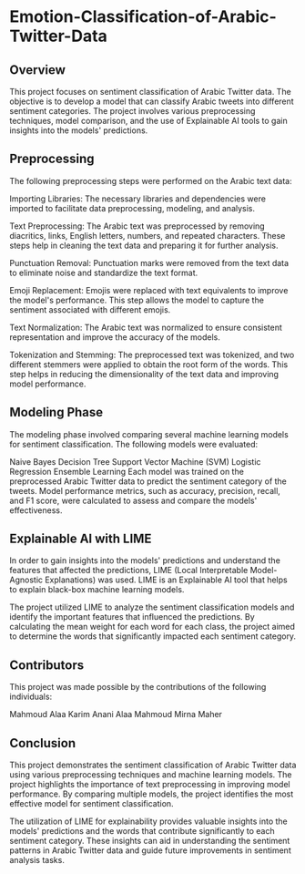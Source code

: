 # Emotion-Classification-of-Arabic-Twitter-Data


## Overview
This project focuses on sentiment classification of Arabic Twitter data. The objective is to develop a model that can classify Arabic tweets into different sentiment categories. The project involves various preprocessing techniques, model comparison, and the use of Explainable AI tools to gain insights into the models' predictions.

## Preprocessing
The following preprocessing steps were performed on the Arabic text data:

Importing Libraries: The necessary libraries and dependencies were imported to facilitate data preprocessing, modeling, and analysis.

Text Preprocessing: The Arabic text was preprocessed by removing diacritics, links, English letters, numbers, and repeated characters. These steps help in cleaning the text data and preparing it for further analysis.

Punctuation Removal: Punctuation marks were removed from the text data to eliminate noise and standardize the text format.

Emoji Replacement: Emojis were replaced with text equivalents to improve the model's performance. This step allows the model to capture the sentiment associated with different emojis.

Text Normalization: The Arabic text was normalized to ensure consistent representation and improve the accuracy of the models.

Tokenization and Stemming: The preprocessed text was tokenized, and two different stemmers were applied to obtain the root form of the words. This step helps in reducing the dimensionality of the text data and improving model performance.

## Modeling Phase
The modeling phase involved comparing several machine learning models for sentiment classification. The following models were evaluated:

Naive Bayes
Decision Tree
Support Vector Machine (SVM)
Logistic Regression
Ensemble Learning
Each model was trained on the preprocessed Arabic Twitter data to predict the sentiment category of the tweets. Model performance metrics, such as accuracy, precision, recall, and F1 score, were calculated to assess and compare the models' effectiveness.

## Explainable AI with LIME
In order to gain insights into the models' predictions and understand the features that affected the predictions, LIME (Local Interpretable Model-Agnostic Explanations) was used. LIME is an Explainable AI tool that helps to explain black-box machine learning models.

The project utilized LIME to analyze the sentiment classification models and identify the important features that influenced the predictions. By calculating the mean weight for each word for each class, the project aimed to determine the words that significantly impacted each sentiment category.

## Contributors
This project was made possible by the contributions of the following individuals:

Mahmoud Alaa
Karim Anani
Alaa Mahmoud
Mirna Maher

## Conclusion
This project demonstrates the sentiment classification of Arabic Twitter data using various preprocessing techniques and machine learning models. The project highlights the importance of text preprocessing in improving model performance. By comparing multiple models, the project identifies the most effective model for sentiment classification.

The utilization of LIME for explainability provides valuable insights into the models' predictions and the words that contribute significantly to each sentiment category. These insights can aid in understanding the sentiment patterns in Arabic Twitter data and guide future improvements in sentiment analysis tasks.
